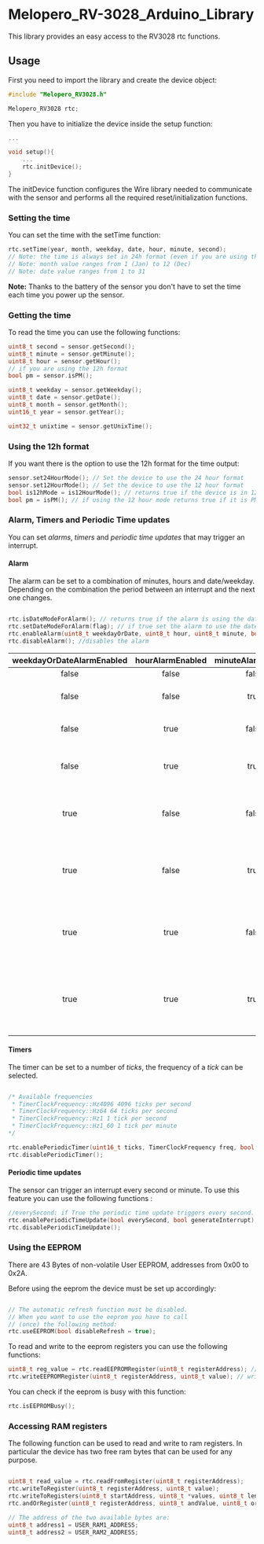 # Melopero_RV-3028_Arduino_Library

This library provides an easy access to the RV3028 rtc functions.

## Usage

First you need to import the library and create the device object:

```C++
#include "Melopero_RV3028.h"

Melopero_RV3028 rtc;
```

Then you have to initialize the device inside the setup function:

```C++
...

void setup(){
    ...
    rtc.initDevice();
}

```

The initDevice function configures the Wire library needed to communicate with the sensor and performs all the required reset/initialization functions.

### Setting the time

You can set the time with the setTime function:

```C++
rtc.setTime(year, month, weekday, date, hour, minute, second);
// Note: the time is always set in 24h format (even if you are using the 12 hour format)
// Note: month value ranges from 1 (Jan) to 12 (Dec)
// Note: date value ranges from 1 to 31

```

**Note:** Thanks to the battery of the sensor you don't have to set the time each time you power up the sensor.

### Getting the time

To read the time you can use the following functions:

```C++
uint8_t second = sensor.getSecond();
uint8_t minute = sensor.getMinute();
uint8_t hour = sensor.getHour();
// if you are using the 12h format
bool pm = sensor.isPM();

uint8_t weekday = sensor.getWeekday();
uint8_t date = sensor.getDate();
uint8_t month = sensor.getMonth();
uint16_t year = sensor.getYear();

uint32_t unixtime = sensor.getUnixTime();
```

### Using the 12h format

If you want there is the option to use the 12h format for the time output:

```C++
sensor.set24HourMode(); // Set the device to use the 24 hour format
sensor.set12HourMode(); // Set the device to use the 12 hour format
bool is12hMode = is12HourMode(); // returns true if the device is in 12 hour mode
bool pm = isPM(); // if using the 12 hour mode returns true if it is PM
```

### Alarm, Timers and Periodic Time updates

You can set *alarms*, *timers* and *periodic time updates* that may trigger an interrupt.

#### Alarm

The alarm can be set to a combination of minutes, hours and date/weekday. Depending on the combination the period between an interrupt and the next one changes.  

```C++

rtc.isDateModeForAlarm(); // returns true if the alarm is using the date instead of the weekday
rtc.setDateModeForAlarm(flag); // if true set the alarm to use the date else set the alarm to use the weekday
rtc.enableAlarm(uint8_t weekdayOrDate, uint8_t hour, uint8_t minute, bool weekdayOrDateAlarmEnabled, bool hourAlarmEnabled, bool minuteAlarmEnabled, bool generateInterrupt); // enables the alarm with the given parameters
rtc.disableAlarm(); //disables the alarm
```

weekdayOrDateAlarmEnabled | hourAlarmEnabled | minuteAlarmEnabled | effect
:---: | :---: | :---: | :---:
false | false | false | alarm disabled
false | false | true | when minutes match (once per hours)
false | true | false | When hours match (once per day)
false | true | true | When hours and minutes match (once per day)
true | false | false | When weekday/date match (once per weekday/date)
true | false | true | When minutes and weekday/date match (once per hour per weekday/date)
true | true | false | When hours and weekday/date match (once per weekday/date)
true | true | true | When minutes, hours and weekday/date match (once per weekday/date)

#### Timers

The timer can be set to a number of *ticks*, the frequency of a *tick* can be selected.

```C++

/* Available frequencies
 * TimerClockFrequency::Hz4096 4096 ticks per second
 * TimerClockFrequency::Hz64 64 ticks per second
 * TimerClockFrequency::Hz1 1 tick per second
 * TimerClockFrequency::Hz1_60 1 tick per minute
*/

rtc.enablePeriodicTimer(uint16_t ticks, TimerClockFrequency freq, bool repeat = true, bool generateInterrupt = true);  
rtc.disablePeriodicTimer();
```

#### Periodic time updates

The sensor can trigger an interrupt every second or minute. To use this feature you can use the following functions :

```C++
//everySecond: if True the periodic time update triggers every second. If False it triggers every minute.
rtc.enablePeriodicTimeUpdate(bool everySecond, bool generateInterrupt);
rtc.disablePeriodicTimeUpdate();
```

### Using the EEPROM

There are 43 Bytes of non-volatile User EEPROM, addresses from 0x00 to 0x2A.

Before using the eeprom the device must be set up accordingly:

```C++

// The automatic refresh function must be disabled.
// When you want to use the eeprom you have to call
// (once) the following method:
rtc.useEEPROM(bool disableRefresh = true);
```

To read and write to the eeprom registers you can use the following functions:

```C++
uint8_t reg_value = rtc.readEEPROMRegister(uint8_t registerAddress); // read
rtc.writeEEPROMRegister(uint8_t registerAddress, uint8_t value); // write
```

You can check if the eeprom is busy with this function:

```C++
rtc.isEEPROMBusy();
```

### Accessing RAM registers

The following function can be used to read and write to ram registers. In particular the device has two free ram bytes that can be used for any purpose.

```C++

uint8_t read_value = rtc.readFromRegister(uint8_t registerAddress);
rtc.writeToRegister(uint8_t registerAddress, uint8_t value);
rtc.writeToRegisters(uint8_t startAddress, uint8_t *values, uint8_t length);
rtc.andOrRegister(uint8_t registerAddress, uint8_t andValue, uint8_t orValue);

// The address of the two available bytes are:
uint8_t address1 = USER_RAM1_ADDRESS;
uint8_t address2 = USER_RAM2_ADDRESS;
```
